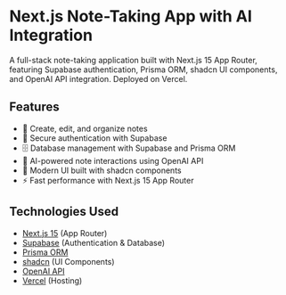 # Next.js Note-Taking App with AI Integration

A full-stack note-taking application built with Next.js 15 App Router, featuring Supabase authentication, Prisma ORM, shadcn UI components, and OpenAI API integration. Deployed on Vercel.

## Features

- 📝 Create, edit, and organize notes
- 🔐 Secure authentication with Supabase
- 🗄️ Database management with Supabase and Prisma ORM
- 💬 AI-powered note interactions using OpenAI API
- 🎨 Modern UI built with shadcn components
- ⚡ Fast performance with Next.js 15 App Router

## Technologies Used

- [Next.js 15](https://nextjs.org/) (App Router)
- [Supabase](https://supabase.com/) (Authentication & Database)
- [Prisma ORM](https://www.prisma.io/)
- [shadcn](https://ui.shadcn.com/) (UI Components)
- [OpenAI API](https://openai.com/blog/openai-api)
- [Vercel](https://vercel.com/) (Hosting)